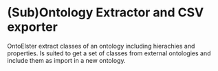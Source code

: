 # (Sub)Ontology Extractor and CSV exporter 

OntoElster extract classes of an ontology including hierachies and properties.
Is suited to get a set of classes from external ontologies and include them
as import in a new ontology.
